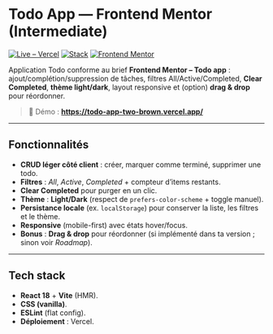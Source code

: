 # Todo App — Frontend Mentor (Intermediate)

[![Live – Vercel](https://img.shields.io/badge/live-Vercel-000)](https://todo-app-two-brown.vercel.app/)
[![Stack](https://img.shields.io/badge/stack-React%2018%20%2B%20Vite%20%2B%20CSS-blue)](#tech-stack)
[![Frontend Mentor](https://img.shields.io/badge/challenge-Frontend%20Mentor-6C63FF)](https://www.frontendmentor.io/challenges/todo-app-Su1_KokOW)

Application Todo conforme au brief **Frontend Mentor – Todo app** : ajout/complétion/suppression de tâches, filtres All/Active/Completed, **Clear Completed**, **thème light/dark**, layout responsive et (option) **drag & drop** pour réordonner.

> 🎯 Démo : [**https://todo-app-two-brown.vercel.app/**  ](https://vercel.com/mikeg404s-projects/todo-app)

---

## Fonctionnalités

- **CRUD léger côté client** : créer, marquer comme terminé, supprimer une todo.  
- **Filtres** : *All*, *Active*, *Completed* + compteur d’items restants.  
- **Clear Completed** pour purger en un clic.  
- **Thème** : **Light/Dark** (respect de `prefers-color-scheme` + toggle manuel).  
- **Persistance locale** (ex. `localStorage`) pour conserver la liste, les filtres et le thème.  
- **Responsive** (mobile-first) avec états hover/focus.  
- **Bonus** : **Drag & drop** pour réordonner (si implémenté dans ta version ; sinon voir *Roadmap*).

---

## Tech stack

- **React 18** + **Vite** (HMR).  
- **CSS (vanilla)**.  
- **ESLint** (flat config).  
- **Déploiement** : Vercel.
